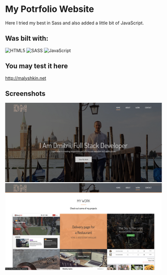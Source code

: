 # My Potrfolio Website
 Here I tried my best in Sass and also added a little bit of JavaScript.


## Was bilt with:
  ![HTML5](https://img.icons8.com/color/48/000000/html-5.png)
  ![SASS](https://img.icons8.com/color/48/000000/sass.png)
  ![JavaScript](https://img.icons8.com/color/48/000000/javascript.png)

## You may test it here
<!--
[![Portfolio Website](https://img.icons8.com/color/48/000000/web.png)](https://malyshkin.net/)
-->
http://malyshkin.net


## Screenshots

  <img  src="https://github.com/DmitriiMal/Portfolio_project/blob/master/dist/img/Screenshots/Screenshot_1.png"  />
  <br>
  <img  src="https://github.com/DmitriiMal/Portfolio_project/blob/master/dist/img/Screenshots/Screenshot_2.png"  />
